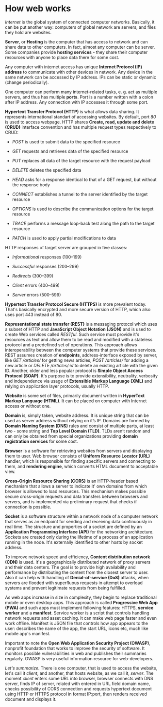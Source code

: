 # How web works
*Internet* is the global system of connected computer networks. Basically, it can be put another way: computers of global network are servers, and files they hold
are websites.

**Server**, or **Hosting** is the computer that has access to network and can share data to other computers. In fact, almost any computer can be server. Some
companies provide **hosting services** - they share their computer resources with anyone to place data there for some cost.

Any computer with internet access has unique **Internet Protocol (IP) address** to communicate with other devices in network. Any device in the same network can
be accessed by IP address. IPs can be static or dynamic (change periodically).

One computer can perform many internet-related tasks, e. g. act as multiple servers, and thus has multiple **ports**. Port is a number written with a colon after
IP address. Any connection with IP accesses it through some port.

**Hypertext Transfer Protocol (HTTP)** is what allows data sharing. It represents international standart of accessing websites. By default, port *80* is used to
access webpage. HTTP shares **Create, read, update and delete (CRUD)** interface convention and has multiple request types respectively to CRUD: 

- *POST* is used to submit data to the specified resource

- *GET* requests and retrieves data of the specified resource

- *PUT* replaces all data of the target resource with the request payload

- *DELETE* deletes the specified data

- *HEAD* asks for a response identical to that of a GET request, but without the response body

- *CONNECT* establishes a tunnel to the server identified by the target resource

- *OPTIONS* is used to describe the communication options for the target resource

- *TRACE* performs a message loop-back test along the path to the target resource

- *PATCH* is used to apply partial modifications to data

HTTP responses of target server are grouped in five classes:

- *Informational* responses (100–199)

- *Successful* responses (200–299)

- *Redirects* (300–399)

- *Client* errors (400–499)

- *Server* errors (500–599)

**Hypertext Transfer Protocol Secure (HTTPS)** is more prevalent today. That's basically encrypted and more secure version of HTTP, which also uses port 443 instead
of 80.

**Representational state transfer (REST)** is a messaging protocol which uses a subset of HTTP and **JavaScript Object Notation (JSON)** and is used to create Web
services called *RESTful*. Such service must provide it's resources as text and allow them to be read and modified with a stateless protocol and a predefined set
of operations. This approach allows interoperability between the computer systems that provide these services. REST assumes creation of **endpoints**, 
address-interface exposed by server, like *GET /articles/* for getting news articles, *POST /articles/* for adding a new article or *DELETE /articles/:id* to delete
an existing article with the given ID. Another, older and less popular protocol is **Simple Object Access Protocol (SOAP)**. It's purpose is to provide extensibility,
neutrality, verbosity and independence via usage of **Extensible Markup Language (XML)** and relying on application layer protocols, usually HTTP.

**Website** is some set of files, primarily document written in **HyperText Markup Language (HTML)**. It can be placed on computer with Internet access or without one.

**Domain** is, simply taken, website address. It is unique string that can be used as server address without relying on it’s IP. Domains are formed by **Domain
Naming System (DNS)** rules and consist of multiple parts, at least two - some string and **Top Level Domain (TLD)**. TLDs aren’t random and can only be obtained
from special organizations providing **domain registration services** for some cost.

**Browser** is a software for retrieving websites from servers and displaying them to user. Web browser consists of **Uniform Resource Locator (URL)** handler,
which is responsible for finding specific servers and connecting to them, and **rendering engine**, which converts HTML document to acceptable view.

**Cross-Origin Resource Sharing (CORS)** is an HTTP-header based mechanism that allows a server to indicate it' own domains from which browser is allowed to load
resources. This mechanism makes possible secure cross-origin requests and data transfers between browsers and servers, and is implemented via preliminary request
that checks if connection is possible.

**Socket** is a software structure within a network node of a computer network that serves as an endpoint for sending and receiving data continuously in real time.
The structure and properties of a socket are defined by an **Application Programming Interface (API)** for the networking architecture. Sockets are created only during
the lifetime of a process of an application running in the node. It's externally identified to other hosts by socket address.

To improve network speed and efficiency, **Content distribution network (CDN)** is used. It's a geographically distributed network of proxy servers and their data
centers. The goal is to provide high availability and performance by distributing the content from the closest server to user. Also it can help with handling of
**Denial-of-service (DoS)** attacks, when servers are flooded with superfluous requests in attempt to overload systems and prevent legitimate requests from being
fulfilled.

As web apps increase in size in complexity, they begin to replace traditional mobile or even desktop apps. This approach is called **Progressive Web App (PWA)** and
such apps must implement following features: HTTPS, **service worker** and a **manifest**. Service worker is a script that controls handling network requests and
asset caching. It can make web page faster and even work offline. Manifest is JSON file that controls how app appears to the user: describes the name of the app,
the start URL, icons etc, much like mobile app's manifest.

Important to note the **Open Web Application Security Project (OWASP)**, nonprofit foundation that works to improve the security of software. It monitors possible
vulnerabilities in web and publishes their summaries regularly. OWASP is very useful information resource for web-developers.

*Let's summarize*. There is one computer, that is used to access the website, let's call it *client*, and another, that hosts website, as we call it, *server*. 
The moment *client* enters some URL into browser, browser connects with DNS server, finds IP of server, related with entered in URL field domain name, checks
possibility of CORS connection and requests hypertext document using HTTP or HTTPS protocol in format IP:port, then renders received document and displays it.
